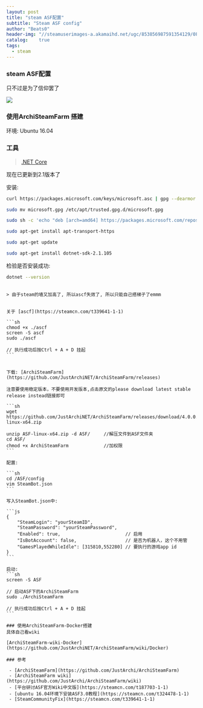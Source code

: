 ```yaml
---
layout: post
title: "steam ASF配置"
subtitle: "Steam ASF config"
author: "Beats0"
header-img: "//steamuserimages-a.akamaihd.net/ugc/853856987591354129/0FEFBDB8B2D0F759625559B1D55979662A8CF28D/"
catalog:    true
tags:
  - steam
---
```


### steam ASF配置

只不过是为了信仰罢了

![](https://steamuserimages-a.akamaihd.net/ugc/775101441385714112/4A2E4975B88F5E5881171272EEA6F693AC78031C/)


### 使用ArchiSteamFarm 搭建
环境: Ubuntu 16.04


### 工具

> [.NET Core](https://github.com/dotnet/core/tree/master/release-notes/2.1)

现在已更新到2.1版本了

安装:

```sh
curl https://packages.microsoft.com/keys/microsoft.asc | gpg --dearmor > microsoft.gpg

sudo mv microsoft.gpg /etc/apt/trusted.gpg.d/microsoft.gpg

sudo sh -c 'echo "deb [arch=amd64] https://packages.microsoft.com/repos/microsoft-ubuntu-xenial-prod xenial main" > /etc/apt/sources.list.d/dotnetdev.list'

sudo apt-get install apt-transport-https

sudo apt-get update

sudo apt-get install dotnet-sdk-2.1.105
```

检验是否安装成功:
```sh
dotnet --version
```


~~~确保服务器上的steam有没有被墙,如果没有可以直接跳过，如果被墙请使用ascf(临时性修复Steam社区的小工具)~~~

> 由于steam的墙又加高了, 所以ascf失效了, 所以只能自己搭梯子了emmm


关于 [ascf](https://steamcn.com/t339641-1-1)

```sh
chmod +x ./ascf
screen -S ascf
sudo ./ascf

// 执行成功后按Ctrl + A + D 挂起
```


下载: [ArchiSteamFarm](https://github.com/JustArchiNET/ArchiSteamFarm/releases)

注意要使用稳定版本，不要使用开发版本,点击原文的please download latest stable release instead链接即可

```sh
wget https://github.com/JustArchiNET/ArchiSteamFarm/releases/download/4.0.0.5/ASF-linux-x64.zip

unzip ASF-linux-x64.zip -d ASF/     //解压文件到ASF文件夹  
cd ASF/  
chmod +x ArchiSteamFarm             //加权限
```

配置:

```sh
cd /ASF/config
vim SteamBot.json
```

写入SteamBot.json中:

```js
{
    "SteamLogin": "yourSteamID",
    "SteamPassword": "yourSteamPassword",
    "Enabled": true,                        // 启用
    "IsBotAccount": false,                  // 是否为机器人，这个不用管
    "GamesPlayedWhileIdle": [315810,552280] // 要执行的游戏app id
}
```

启动:
```sh
screen -S ASF

// 启动ASF下的ArchiSteamFarm
sudo ./ArchiSteamFarm

// 执行成功后按Ctrl + A + D 挂起
```

### 使用ArchiSteamFarm-Docker搭建
具体自己看wiki

[ArchiSteamFarm-wiki-Docker](https://github.com/JustArchiNET/ArchiSteamFarm/wiki/Docker)

### 参考

 - [ArchiSteamFarm](https://github.com/JustArchi/ArchiSteamFarm)
 - [ArchiSteamFarm wiki](https://github.com/JustArchi/ArchiSteamFarm/wiki) 
 - [平台研讨ASF官方Wiki中文版](https://steamcn.com/t187703-1-1)
 - [ubuntu 16.04环境下安装ASF3.0教程](https://steamcn.com/t324478-1-1)
 - [SteamCommunityFix](https://steamcn.com/t339641-1-1)
